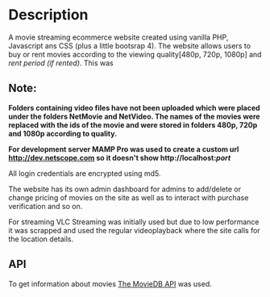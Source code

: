 # Description
A movie streaming ecommerce website created using vanilla PHP, Javascript ans CSS (plus a little bootsrap 4). The website allows users to buy or rent movies according to the viewing quality[480p, 720p, 1080p] and _rent period (if rented)_. This was 

## Note:

**Folders containing video files have not been uploaded which were placed under the folders NetMovie and NetVideo. The names of the movies were replaced with the ids of the movie and were stored in folders 480p, 720p and 1080p according to quality.**

**For development server MAMP Pro was used to create a custom url http://dev.netscope.com so it doesn't show http://localhost:_port_**

All login credentials are encrypted using md5. 

The website has its own admin dashboard for admins to add/delete or change pricing of movies on the site as well as to interact with purchase verification and so on.

For streaming VLC Streaming was initially used but due to low performance it was scrapped and used the regular videoplayback where the site calls for the location details. 

## API

To get information about movies [The MovieDB API](https://www.themoviedb.org/documentation/api) was used.
